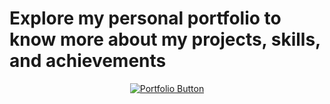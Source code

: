 <h1>Explore my personal portfolio to know more about my projects, skills, and achievements</h1>
<p align="center">
  <a href="https://logaportfolio.vercel.app/" target="_blank">
    <img src="https://img.shields.io/badge/Click%20Here-Visit%20Portfolio-blue?style=for-the-badge" alt="Portfolio Button">
  </a>
</p>
